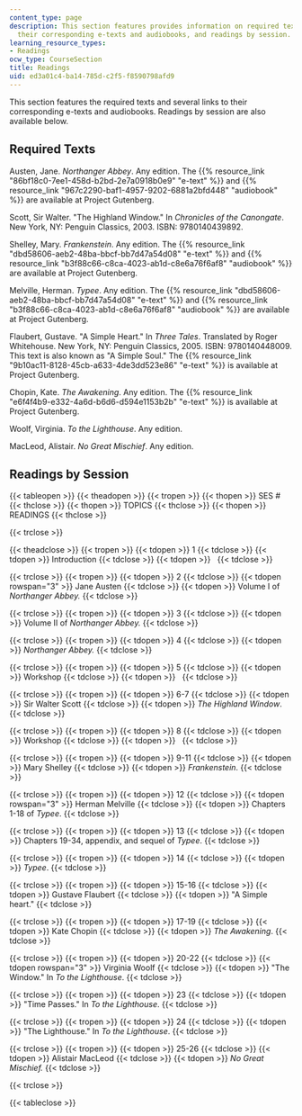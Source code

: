 ```yaml
---
content_type: page
description: This section features provides information on required texts, links to
  their corresponding e-texts and audiobooks, and readings by session.
learning_resource_types:
- Readings
ocw_type: CourseSection
title: Readings
uid: ed3a01c4-ba14-785d-c2f5-f8590798afd9
---
```


This section features the required texts and several links to their corresponding e-texts and audiobooks. Readings by session are also available below.

Required Texts
--------------

Austen, Jane. _Northanger Abbey_. Any edition. The {{% resource_link "86bf18c0-7ee1-458d-b2bd-2e7a0918b0e9" "e-text" %}} and {{% resource_link "967c2290-baf1-4957-9202-6881a2bfd448" "audiobook" %}} are available at Project Gutenberg.

Scott, Sir Walter. "The Highland Window." In _Chronicles of the Canongate_. New York, NY: Penguin Classics, 2003. ISBN: 9780140439892.

Shelley, Mary. _Frankenstein_. Any edition. The {{% resource_link "dbd58606-aeb2-48ba-bbcf-bb7d47a54d08" "e-text" %}} and {{% resource_link "b3f88c66-c8ca-4023-ab1d-c8e6a76f6af8" "audiobook" %}} are available at Project Gutenberg.

Melville, Herman. _Typee_. Any edition. The {{% resource_link "dbd58606-aeb2-48ba-bbcf-bb7d47a54d08" "e-text" %}} and {{% resource_link "b3f88c66-c8ca-4023-ab1d-c8e6a76f6af8" "audiobook" %}} are available at Project Gutenberg.

Flaubert, Gustave. "A Simple Heart." In _Three Tales_. Translated by Roger Whitehouse. New York, NY: Penguin Classics, 2005. ISBN: 9780140448009. This text is also known as "A Simple Soul." The {{% resource_link "9b10ac11-8128-45cb-a633-4de3dd523e86" "e-text" %}} is available at Project Gutenberg.

Chopin, Kate. _The Awakening_. Any edition. The {{% resource_link "e6f4f4b9-e332-4a6d-b6d6-d594e1153b2b" "e-text" %}} is available at Project Gutenberg.

Woolf, Virginia. _To the Lighthouse_. Any edition.

MacLeod, Alistair. _No Great Mischief_. Any edition.

Readings by Session
-------------------

{{< tableopen >}}
{{< theadopen >}}
{{< tropen >}}
{{< thopen >}}
SES #
{{< thclose >}}
{{< thopen >}}
TOPICS
{{< thclose >}}
{{< thopen >}}
READINGS
{{< thclose >}}

{{< trclose >}}

{{< theadclose >}}
{{< tropen >}}
{{< tdopen >}}
1
{{< tdclose >}}
{{< tdopen >}}
Introduction
{{< tdclose >}}
{{< tdopen >}}
 
{{< tdclose >}}

{{< trclose >}}
{{< tropen >}}
{{< tdopen >}}
2
{{< tdclose >}}
{{< tdopen rowspan="3" >}}
Jane Austen
{{< tdclose >}}
{{< tdopen >}}
Volume I of _Northanger Abbey._
{{< tdclose >}}

{{< trclose >}}
{{< tropen >}}
{{< tdopen >}}
3
{{< tdclose >}}
{{< tdopen >}}
Volume II of _Northanger Abbey._
{{< tdclose >}}

{{< trclose >}}
{{< tropen >}}
{{< tdopen >}}
4
{{< tdclose >}}
{{< tdopen >}}
_Northanger Abbey._
{{< tdclose >}}

{{< trclose >}}
{{< tropen >}}
{{< tdopen >}}
5
{{< tdclose >}}
{{< tdopen >}}
Workshop
{{< tdclose >}}
{{< tdopen >}}
 
{{< tdclose >}}

{{< trclose >}}
{{< tropen >}}
{{< tdopen >}}
6-7
{{< tdclose >}}
{{< tdopen >}}
Sir Walter Scott
{{< tdclose >}}
{{< tdopen >}}
_The Highland Window_.
{{< tdclose >}}

{{< trclose >}}
{{< tropen >}}
{{< tdopen >}}
8
{{< tdclose >}}
{{< tdopen >}}
Workshop
{{< tdclose >}}
{{< tdopen >}}
 
{{< tdclose >}}

{{< trclose >}}
{{< tropen >}}
{{< tdopen >}}
9-11
{{< tdclose >}}
{{< tdopen >}}
Mary Shelley
{{< tdclose >}}
{{< tdopen >}}
_Frankenstein_.
{{< tdclose >}}

{{< trclose >}}
{{< tropen >}}
{{< tdopen >}}
12
{{< tdclose >}}
{{< tdopen rowspan="3" >}}
Herman Melville
{{< tdclose >}}
{{< tdopen >}}
Chapters 1-18 of _Typee_.
{{< tdclose >}}

{{< trclose >}}
{{< tropen >}}
{{< tdopen >}}
13
{{< tdclose >}}
{{< tdopen >}}
Chapters 19-34, appendix, and sequel of _Typee_.
{{< tdclose >}}

{{< trclose >}}
{{< tropen >}}
{{< tdopen >}}
14
{{< tdclose >}}
{{< tdopen >}}
_Typee_.
{{< tdclose >}}

{{< trclose >}}
{{< tropen >}}
{{< tdopen >}}
15-16
{{< tdclose >}}
{{< tdopen >}}
Gustave Flaubert
{{< tdclose >}}
{{< tdopen >}}
"A Simple heart."
{{< tdclose >}}

{{< trclose >}}
{{< tropen >}}
{{< tdopen >}}
17-19
{{< tdclose >}}
{{< tdopen >}}
Kate Chopin
{{< tdclose >}}
{{< tdopen >}}
_The Awakening_.
{{< tdclose >}}

{{< trclose >}}
{{< tropen >}}
{{< tdopen >}}
20-22
{{< tdclose >}}
{{< tdopen rowspan="3" >}}
Virginia Woolf
{{< tdclose >}}
{{< tdopen >}}
"The Window." In _To the Lighthouse_.
{{< tdclose >}}

{{< trclose >}}
{{< tropen >}}
{{< tdopen >}}
23
{{< tdclose >}}
{{< tdopen >}}
"Time Passes." In _To the Lighthouse_.
{{< tdclose >}}

{{< trclose >}}
{{< tropen >}}
{{< tdopen >}}
24
{{< tdclose >}}
{{< tdopen >}}
"The Lighthouse." In _To the Lighthouse_.
{{< tdclose >}}

{{< trclose >}}
{{< tropen >}}
{{< tdopen >}}
25-26
{{< tdclose >}}
{{< tdopen >}}
Alistair MacLeod
{{< tdclose >}}
{{< tdopen >}}
_No Great Mischief._
{{< tdclose >}}

{{< trclose >}}

{{< tableclose >}}
